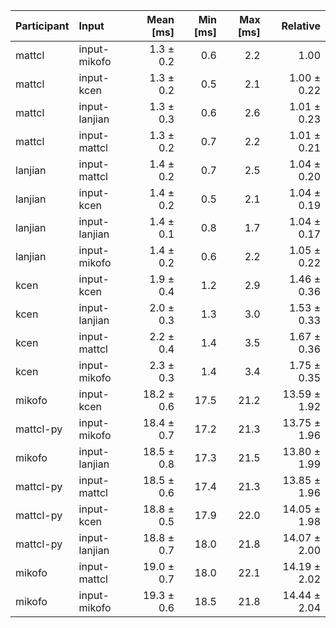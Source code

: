 | Participant | Input | Mean [ms] | Min [ms] | Max [ms] | Relative |
|:---|:---|---:|---:|---:|---:|
| mattcl | input-mikofo | 1.3 ± 0.2 | 0.6 | 2.2 | 1.00 |
| mattcl | input-kcen | 1.3 ± 0.2 | 0.5 | 2.1 | 1.00 ± 0.22 |
| mattcl | input-lanjian | 1.3 ± 0.3 | 0.6 | 2.6 | 1.01 ± 0.23 |
| mattcl | input-mattcl | 1.3 ± 0.2 | 0.7 | 2.2 | 1.01 ± 0.21 |
| lanjian | input-mattcl | 1.4 ± 0.2 | 0.7 | 2.5 | 1.04 ± 0.20 |
| lanjian | input-kcen | 1.4 ± 0.2 | 0.5 | 2.1 | 1.04 ± 0.19 |
| lanjian | input-lanjian | 1.4 ± 0.1 | 0.8 | 1.7 | 1.04 ± 0.17 |
| lanjian | input-mikofo | 1.4 ± 0.2 | 0.6 | 2.2 | 1.05 ± 0.22 |
| kcen | input-kcen | 1.9 ± 0.4 | 1.2 | 2.9 | 1.46 ± 0.36 |
| kcen | input-lanjian | 2.0 ± 0.3 | 1.3 | 3.0 | 1.53 ± 0.33 |
| kcen | input-mattcl | 2.2 ± 0.4 | 1.4 | 3.5 | 1.67 ± 0.36 |
| kcen | input-mikofo | 2.3 ± 0.3 | 1.4 | 3.4 | 1.75 ± 0.35 |
| mikofo | input-kcen | 18.2 ± 0.6 | 17.5 | 21.2 | 13.59 ± 1.92 |
| mattcl-py | input-mikofo | 18.4 ± 0.7 | 17.2 | 21.3 | 13.75 ± 1.96 |
| mikofo | input-lanjian | 18.5 ± 0.8 | 17.3 | 21.5 | 13.80 ± 1.99 |
| mattcl-py | input-mattcl | 18.5 ± 0.6 | 17.4 | 21.3 | 13.85 ± 1.96 |
| mattcl-py | input-kcen | 18.8 ± 0.5 | 17.9 | 22.0 | 14.05 ± 1.98 |
| mattcl-py | input-lanjian | 18.8 ± 0.7 | 18.0 | 21.8 | 14.07 ± 2.00 |
| mikofo | input-mattcl | 19.0 ± 0.7 | 18.0 | 22.1 | 14.19 ± 2.02 |
| mikofo | input-mikofo | 19.3 ± 0.6 | 18.5 | 21.8 | 14.44 ± 2.04 |
